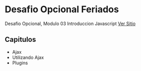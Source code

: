 # **Desafio Opcional Feriados**
Desafio Opcional, Modulo 03 Introduccion Javascript
[Ver Sitio](https://steinnx.github.io/DesafioOpcional-Feriados/)

## **Capitulos**
* Ajax
* Utilizando Ajax
* Plugins